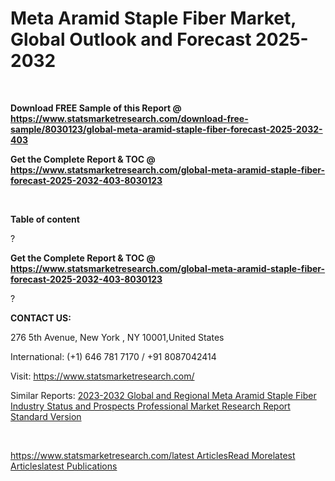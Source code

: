 <h1>Meta Aramid Staple Fiber Market, Global Outlook and Forecast 2025-2032</h1><br/><p><strong>Download FREE Sample of this Report @ <a href="https://www.statsmarketresearch.com/download-free-sample/8030123/global-meta-aramid-staple-fiber-forecast-2025-2032-403">https://www.statsmarketresearch.com/download-free-sample/8030123/global-meta-aramid-staple-fiber-forecast-2025-2032-403</a></strong></p>
 
 
 
 <div><b>Get the Complete Report & TOC @ <a href="https://www.statsmarketresearch.com/global-meta-aramid-staple-fiber-forecast-2025-2032-403-8030123">https://www.statsmarketresearch.com/global-meta-aramid-staple-fiber-forecast-2025-2032-403-8030123</a></b></div>
 
 
 
 <p><br />
 
 <b>Table of content</b></p>
 
 
 
 <p>? </p>
 
 
 
 <div><b>Get the Complete Report & TOC @ <a href="https://www.statsmarketresearch.com/global-meta-aramid-staple-fiber-forecast-2025-2032-403-8030123">https://www.statsmarketresearch.com/global-meta-aramid-staple-fiber-forecast-2025-2032-403-8030123</a></b></div>
 
 
 
 <p>? </p>
 
 
 
 <p><b>CONTACT US:</b><br />
 
 276 5th Avenue, New York , NY 10001,United States<br />
 
 International: (+1) 646 781 7170 / +91 8087042414<br />
 
 Visit: <a href="https://www.statsmarketresearch.com/">https://www.statsmarketresearch.com/</a><br />
 
 Similar Reports: <a href="https://www.statsmarketresearch.com/global-meta-aramid-staple-fiber-forecast-2025-2032-403-8030123">2023-2032 Global and Regional Meta Aramid Staple Fiber Industry Status and Prospects Professional Market Research Report Standard Version</a><br />
 
 <br />
 
 <a href="https://gyeongbokgung.com">https://www.statsmarketresearch.com/</a><a href="https://hallyeomaritime.com">latest Articles</a><a href="https://jingwansa.com">Read More</a><a href="https://nguoiviet.jp/">latest Articles</a><a href="https://www.intelmarketresearch.com/">latest Publications</a></p>